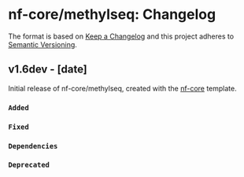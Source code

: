 # nf-core/methylseq: Changelog

The format is based on [Keep a Changelog](https://keepachangelog.com/en/1.0.0/)
and this project adheres to [Semantic Versioning](https://semver.org/spec/v2.0.0.html).

## v1.6dev - [date]

Initial release of nf-core/methylseq, created with the [nf-core](https://nf-co.re/) template.

### `Added`

### `Fixed`

### `Dependencies`

### `Deprecated`
